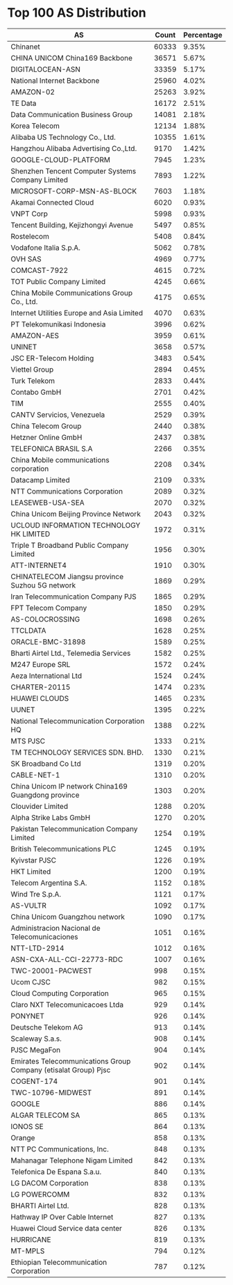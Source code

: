 # Top 100 AS Distribution
| AS | Count | Percentage |
|----|----|----|
| Chinanet | 60333 | 9.35% |
| CHINA UNICOM China169 Backbone | 36571 | 5.67% |
| DIGITALOCEAN-ASN | 33359 | 5.17% |
| National Internet Backbone | 25960 | 4.02% |
| AMAZON-02 | 25263 | 3.92% |
| TE Data | 16172 | 2.51% |
| Data Communication Business Group | 14081 | 2.18% |
| Korea Telecom | 12134 | 1.88% |
| Alibaba US Technology Co., Ltd. | 10355 | 1.61% |
| Hangzhou Alibaba Advertising Co.,Ltd. | 9170 | 1.42% |
| GOOGLE-CLOUD-PLATFORM | 7945 | 1.23% |
| Shenzhen Tencent Computer Systems Company Limited | 7893 | 1.22% |
| MICROSOFT-CORP-MSN-AS-BLOCK | 7603 | 1.18% |
| Akamai Connected Cloud | 6020 | 0.93% |
| VNPT Corp | 5998 | 0.93% |
| Tencent Building, Kejizhongyi Avenue | 5497 | 0.85% |
| Rostelecom | 5408 | 0.84% |
| Vodafone Italia S.p.A. | 5062 | 0.78% |
| OVH SAS | 4969 | 0.77% |
| COMCAST-7922 | 4615 | 0.72% |
| TOT Public Company Limited | 4245 | 0.66% |
| China Mobile Communications Group Co., Ltd. | 4175 | 0.65% |
| Internet Utilities Europe and Asia Limited | 4070 | 0.63% |
| PT Telekomunikasi Indonesia | 3996 | 0.62% |
| AMAZON-AES | 3959 | 0.61% |
| UNINET | 3658 | 0.57% |
| JSC ER-Telecom Holding | 3483 | 0.54% |
| Viettel Group | 2894 | 0.45% |
| Turk Telekom | 2833 | 0.44% |
| Contabo GmbH | 2701 | 0.42% |
| TIM | 2555 | 0.40% |
| CANTV Servicios, Venezuela | 2529 | 0.39% |
| China Telecom Group | 2440 | 0.38% |
| Hetzner Online GmbH | 2437 | 0.38% |
| TELEFONICA BRASIL S.A | 2266 | 0.35% |
| China Mobile communications corporation | 2208 | 0.34% |
| Datacamp Limited | 2109 | 0.33% |
| NTT Communications Corporation | 2089 | 0.32% |
| LEASEWEB-USA-SEA | 2070 | 0.32% |
| China Unicom Beijing Province Network | 2043 | 0.32% |
| UCLOUD INFORMATION TECHNOLOGY HK LIMITED | 1972 | 0.31% |
| Triple T Broadband Public Company Limited | 1956 | 0.30% |
| ATT-INTERNET4 | 1910 | 0.30% |
| CHINATELECOM Jiangsu province Suzhou 5G network | 1869 | 0.29% |
| Iran Telecommunication Company PJS | 1865 | 0.29% |
| FPT Telecom Company | 1850 | 0.29% |
| AS-COLOCROSSING | 1698 | 0.26% |
| TTCLDATA | 1628 | 0.25% |
| ORACLE-BMC-31898 | 1589 | 0.25% |
| Bharti Airtel Ltd., Telemedia Services | 1582 | 0.25% |
| M247 Europe SRL | 1572 | 0.24% |
| Aeza International Ltd | 1524 | 0.24% |
| CHARTER-20115 | 1474 | 0.23% |
| HUAWEI CLOUDS | 1465 | 0.23% |
| UUNET | 1395 | 0.22% |
| National Telecommunication Corporation HQ | 1388 | 0.22% |
| MTS PJSC | 1333 | 0.21% |
| TM TECHNOLOGY SERVICES SDN. BHD. | 1330 | 0.21% |
| SK Broadband Co Ltd | 1319 | 0.20% |
| CABLE-NET-1 | 1310 | 0.20% |
| China Unicom IP network China169 Guangdong province | 1303 | 0.20% |
| Clouvider Limited | 1288 | 0.20% |
| Alpha Strike Labs GmbH | 1270 | 0.20% |
| Pakistan Telecommunication Company Limited | 1254 | 0.19% |
| British Telecommunications PLC | 1245 | 0.19% |
| Kyivstar PJSC | 1226 | 0.19% |
| HKT Limited | 1200 | 0.19% |
| Telecom Argentina S.A. | 1152 | 0.18% |
| Wind Tre S.p.A. | 1121 | 0.17% |
| AS-VULTR | 1092 | 0.17% |
| China Unicom Guangzhou network | 1090 | 0.17% |
| Administracion Nacional de Telecomunicaciones | 1051 | 0.16% |
| NTT-LTD-2914 | 1012 | 0.16% |
| ASN-CXA-ALL-CCI-22773-RDC | 1007 | 0.16% |
| TWC-20001-PACWEST | 998 | 0.15% |
| Ucom CJSC | 982 | 0.15% |
| Cloud Computing Corporation | 965 | 0.15% |
| Claro NXT Telecomunicacoes Ltda | 929 | 0.14% |
| PONYNET | 926 | 0.14% |
| Deutsche Telekom AG | 913 | 0.14% |
| Scaleway S.a.s. | 908 | 0.14% |
| PJSC MegaFon | 904 | 0.14% |
| Emirates Telecommunications Group Company (etisalat Group) Pjsc | 902 | 0.14% |
| COGENT-174 | 901 | 0.14% |
| TWC-10796-MIDWEST | 891 | 0.14% |
| GOOGLE | 886 | 0.14% |
| ALGAR TELECOM SA | 865 | 0.13% |
| IONOS SE | 864 | 0.13% |
| Orange | 858 | 0.13% |
| NTT PC Communications, Inc. | 848 | 0.13% |
| Mahanagar Telephone Nigam Limited | 842 | 0.13% |
| Telefonica De Espana S.a.u. | 840 | 0.13% |
| LG DACOM Corporation | 838 | 0.13% |
| LG POWERCOMM | 832 | 0.13% |
| BHARTI Airtel Ltd. | 828 | 0.13% |
| Hathway IP Over Cable Internet | 827 | 0.13% |
| Huawei Cloud Service data center | 826 | 0.13% |
| HURRICANE | 819 | 0.13% |
| MT-MPLS | 794 | 0.12% |
| Ethiopian Telecommunication Corporation | 787 | 0.12% |
